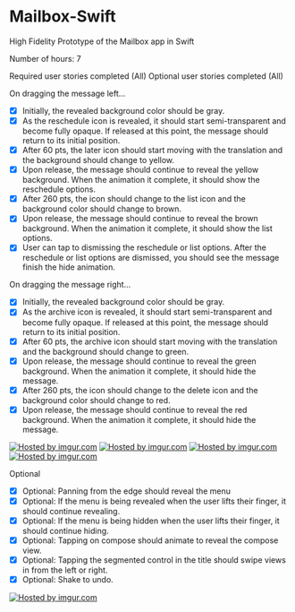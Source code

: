 Mailbox-Swift
=============

High Fidelity Prototype of the Mailbox app in Swift


Number of hours: 7

Required user stories completed (All)
Optional user stories completed (All)

On dragging the message left...
* [x] Initially, the revealed background color should be gray.
* [x] As the reschedule icon is revealed, it should start semi-transparent and become fully opaque. If released at this point, the message should return to its initial position.
* [x] After 60 pts, the later icon should start moving with the translation and the background should change to yellow.
* [x] Upon release, the message should continue to reveal the yellow background. When the animation it complete, it should show the reschedule options.
* [x] After 260 pts, the icon should change to the list icon and the background color should change to brown.
* [x] Upon release, the message should continue to reveal the brown background. When the animation it complete, it should show the list options.
* [x] User can tap to dismissing the reschedule or list options. After the reschedule or list options are dismissed, you should see the message finish the hide animation.

On dragging the message right...
* [x] Initially, the revealed background color should be gray.
* [x] As the archive icon is revealed, it should start semi-transparent and become fully opaque. If released at this point, the message should return to its initial position.
* [x] After 60 pts, the archive icon should start moving with the translation and the background should change to green.
* [x] Upon release, the message should continue to reveal the green background. When the animation it complete, it should hide the message.
* [x] After 260 pts, the icon should change to the delete icon and the background color should change to red.
* [x] Upon release, the message should continue to reveal the red background. When the animation it complete, it should hide the message.

<a href="http://imgur.com/nZYUzzQ"><img src="http://i.imgur.com/nZYUzzQ.gif" title="Hosted by imgur.com" /></a>
<a href="http://imgur.com/7T0jTpK"><img src="http://i.imgur.com/7T0jTpK.gif" title="Hosted by imgur.com" /></a>
<a href="http://imgur.com/XigxmRR"><img src="http://i.imgur.com/XigxmRR.gif" title="Hosted by imgur.com"/></a>
<a href="http://imgur.com/ogLmAPV"><img src="http://i.imgur.com/ogLmAPV.gif" title="Hosted by imgur.com"/></a>


Optional
* [x] Optional: Panning from the edge should reveal the menu
* [x] Optional: If the menu is being revealed when the user lifts their finger, it should continue revealing.
* [x] Optional: If the menu is being hidden when the user lifts their finger, it should continue hiding.
* [x] Optional: Tapping on compose should animate to reveal the compose view.
* [x] Optional: Tapping the segmented control in the title should swipe views in from the left or right.
* [x] Optional: Shake to undo.

<a href="http://imgur.com/RbHpVRO"><img src="http://i.imgur.com/RbHpVRO.gif" title="Hosted by imgur.com" /></a>





